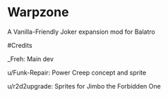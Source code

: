 # Warpzone

A Vanilla-Friendly Joker expansion mod for Balatro

#Credits

_Freh: Main dev

u/Funk-Repair: Power Creep concept and sprite

u/r2d2upgrade: Sprites for Jimbo the Forbidden One
